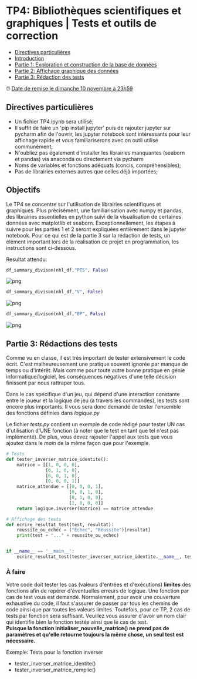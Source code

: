 # TP4: Bibliothèques scientifiques et graphiques | Tests et outils de correction

- [Directives particulières](#directives-particuli%C3%A8res)
- [Introduction](#introduction)
- [Partie 1: Exploration et construction de la base de données](#partie-1-Lire-et-construire-la-base-de-donn%C3%A9es)
- [Partie 2: Affichage graphique des données](#partie-2-analyse-des-donn%C3%A9es)
- [Partie 3: Rédaction des tests](#partie-3-R%C3%A9daction-des-tests)

:alarm_clock: [Date de remise le dimanche 10 novembre à 23h59](https://www.timeanddate.com/countdown/generic?iso=20210406T2359&p0=165&font=cursive)

## Directives particulières
* Un fichier TP4.ipynb sera utilisé;
* Il suffit de faire un 'pip install jupyter' puis de rajouter jupyter sur pycharm afin de l'ouvrir, les jupyter notebook sont intéressants pour leur affichage rapide et vous familiariserons avec on outil utilisé communément;
* N'oubliez pas également d'installer les librairies manquantes (seaborn et pandas) via anaconda ou directement via pycharm
* Noms de variables et fonctions adéquats (concis, compréhensibles);  
* Pas de librairies externes autres que celles déjà importées;  

## Objectifs
Le TP4 se concentre sur l'utilisation de librairies scientifiques et graphiques. Plus précisément, une familiarisation avec numpy et pandas, des librairies essentielles en python suivi de la visualisation de certaines données avec matplotlib et seaborn. Exceptionnellement, les étapes à suivre pour les parties 1 et 2 seront expliquées entièrement dans le jupyter notebook. Pour ce qui est de la partie 3 sur la rédaction de tests, un élément important lors de la réalisation de projet en programmation, les instructions sont ci-dessous.


Resultat attendu:
```python
df_summary_divison(nhl_df,"PTS", False)
```
![png](img/output_6_0.png)

```python
df_summary_divison(nhl_df,"V", False)
```

![png](img/output_7_0.png)

```python
df_summary_divison(nhl_df,"BP", False)
```

![png](img/output_8_0.png)


## Partie 3: Rédactions des tests
Comme vu en classe, il est très important de tester extensivement le code écrit. C'est malheureusement une pratique souvent ignorée par manque de temps ou d'intérêt. Mais comme pour toute autre bonne pratique en génie informatique/logiciel, les conséquences négatives d'une telle décision finissent par nous rattraper tous.

Dans le cas spécifique d'un jeu, qui dépend d'une interaction constante entre le joueur et la logique de jeu (à travers les commandes), les tests sont encore plus importants. Il vous sera donc demandé de tester l'ensemble des fonctions définies dans *logique.py*

Le fichier *tests.py* contient un exemple de code rédigé pour tester UN cas d'utilisation d'UNE fonction (à noter que le test en tant que tel n'est pas implémenté). De plus, vous devez rajouter l'appel aux tests que vous ajoutez dans le *main* de la même façon que pour l'exemple.
```python
# Tests 
def tester_inverser_matrice_identite():
    matrice = [[1, 0, 0, 0],
               [0, 1, 0, 0],
               [0, 0, 1, 0],
               [0, 0, 0, 1]]
    matrice_attendue = [[0, 0, 0, 1],
                        [0, 0, 1, 0],
                        [0, 1, 0, 0],
                        [1, 0, 0, 0]]
    return logique.inverser(matrice) == matrice_attendue

# Affichage des tests
def ecrire_resultat_test(test, resultat):
    reussite_ou_echec = ("Échec", "Réussite")[resultat]
    print(test + "..." + reussite_ou_echec)


if __name__ == '__main__':
    ecrire_resultat_test(tester_inverser_matrice_identite.__name__, tester_inverser_matrice_identite())
```

### À faire

Votre code doit tester les cas (valeurs d'entrées et d'exécutions) **limites** des fonctions afin de repérer d'éventuelles erreurs de logique. Une fonction par cas de test vous est demandé. Normalement, pour avoir une couverture exhaustive du code, il faut s'assurer de passer par tous les chemins de code ainsi que par toutes les valeurs limites. Toutefois, pour ce TP, 2 cas de tests par fonction sera suffisant. Veuillez vous assurer d'avoir un nom clair qui identifie bien la fonction testée ainsi que le cas de test.  
**Puisque la fonction initialiser_nouvelle_matrice() ne prend pas de paramètres et qu'elle retourne toujours la même chose, un seul test est nécessaire.**

Exemple: Tests pour la fonction inverser
* tester_inverser_matrice_identite()
* tester_inverser_matrice_remplie()


